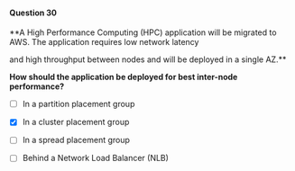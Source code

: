 #### Question  30


**A High Performance Computing (HPC) application will be migrated to AWS. The application requires low network latency

and high throughput between nodes and will be deployed in a single AZ.**


**How should the application be deployed for best inter-node performance?**


- [ ] In a partition placement group


- [x] In a cluster placement group


- [ ] In a spread placement group


- [ ] Behind a Network Load Balancer (NLB)

